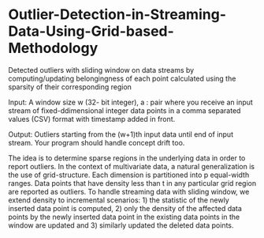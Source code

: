 # Outlier-Detection-in-Streaming-Data-Using-Grid-based-Methodology
Detected outliers with sliding window on data streams by computing/updating belongingness of each point calculated using the sparsity of their corresponding region

Input: A	window	size	w (32- bit	integer),	a	: pair	where	you	receive	an	input	stream	of	fixed-ddimensional integer	data	points	in a	comma	separated	values	(CSV)	format with	timestamp	added	in	front.

Output: Outliers	starting	from	the	(w+1)th input	data	until	end	of	input	stream.	Your	program	should	handle	concept	drift	too.

The	idea	is	to	determine	sparse	regions	in	the	underlying	data	in	order	to	report	outliers. In	the	context	of	multivariate data,	a natural	generalization	is	the	use	of	grid-structure.	Each	dimension	is	partitioned into	p equal-width	ranges.	Data	points that have	density	less	than	t	in	any	particular	grid	region	are	reported as	outliers. To	handle	streaming	data	with	sliding	window,	we extend	density to	incremental	scenarios:	1)	the	statistic	of	the	newly	inserted data	point is computed,	2) only	the	density of	the affected	data	points	by	the	newly	inserted	data	point	in	the	existing	data	points	in	the	window	are	updated	and	3)	similarly updated	the	deleted	data points.

